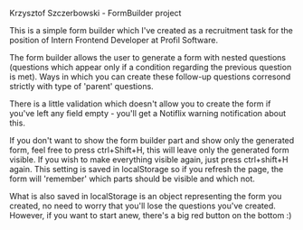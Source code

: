 Krzysztof Szczerbowski - FormBuilder project

This is a simple form builder which I've created as a recruitment task for the position of Intern Frontend Developer at Profil Software.

The form builder allows the user to generate a form with nested questions (questions which appear only if a condition regarding the previous question is met). Ways in which you can create these follow-up questions corresond strictly with type of 'parent' questions.

There is a little validation which doesn't allow you to create the form if you've left any field empty - you'll get a Notiflix warning notification about this.

If you don't want to show the form builder part and show only the generated form, feel free to press ctrl+Shift+H, this will leave only the generated form visible. If you wish to make everything visible again, just press ctrl+shift+H again. This setting is saved in localStorage so if you refresh the page, the form will 'remember' which parts should be visible and which not.

What is also saved in localStorage is an object representing the form you created, no need to worry that you'll lose the questions you've created. However, if you want to start anew, there's a big red button on the bottom :)
